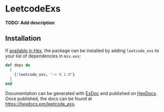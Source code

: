 # LeetcodeExs

**TODO: Add description**

## Installation

If [available in Hex](https://hex.pm/docs/publish), the package can be installed
by adding `leetcode_exs` to your list of dependencies in `mix.exs`:

```elixir
def deps do
  [
    {:leetcode_exs, "~> 0.1.0"}
  ]
end
```

Documentation can be generated with [ExDoc](https://github.com/elixir-lang/ex_doc)
and published on [HexDocs](https://hexdocs.pm). Once published, the docs can
be found at <https://hexdocs.pm/leetcode_exs>.

